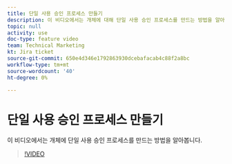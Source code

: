 ```yaml
---
title: 단일 사용 승인 프로세스 만들기
description: 이 비디오에서는 개체에 대해 단일 사용 승인 프로세스를 만드는 방법을 알아봅니다.
topic: null
activity: use
doc-type: feature video
team: Technical Marketing
kt: Jira ticket
source-git-commit: 650e4d346e1792863930dcebafacab4c88f2a8bc
workflow-type: tm+mt
source-wordcount: '40'
ht-degree: 0%

---
```


# 단일 사용 승인 프로세스 만들기

이 비디오에서는 개체에 단일 사용 승인 프로세스를 만드는 방법을 알아봅니다.

>[!VIDEO](https://video.tv.adobe.com/v/335225/?quality=12&learn=on)
